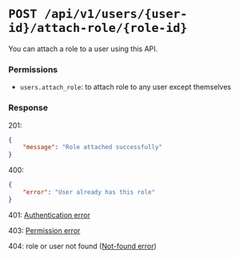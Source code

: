 # `POST /api/v1/users/{user-id}/attach-role/{role-id}`
You can attach a role to a user using this API.


### Permissions
- `users.attach_role`: to attach role to any user except themselves

### Response

201:

```json
{
    "message": "Role attached successfully"
}
```

400:

```json
{
    "error": "User already has this role"
}
```

401: [Authentication error](../authentication-errors.md)

403: [Permission error](../permission-errors.md)

404: role or user not found ([Not-found error](../not-found-errors.md))
